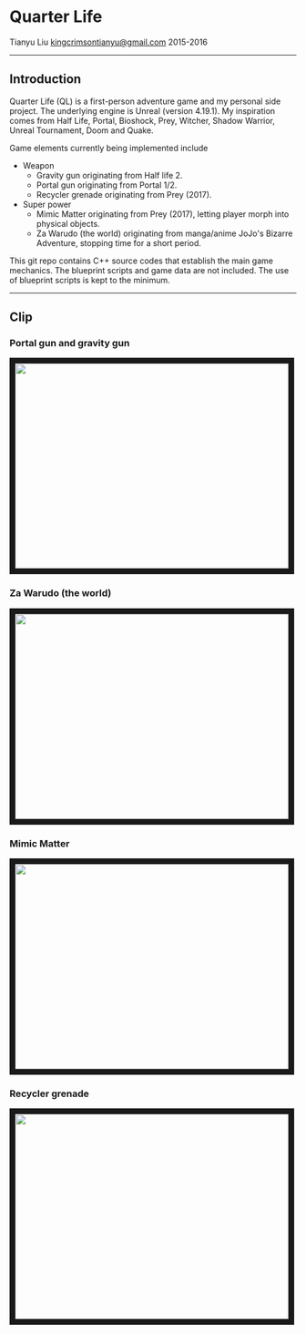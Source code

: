 # Quarter Life

Tianyu Liu
kingcrimsontianyu@gmail.com
2015-2016

------

## Introduction

Quarter Life (QL) is a first-person adventure game and my personal side project. The underlying engine is Unreal (version 4.19.1). My inspiration comes from Half Life, Portal, Bioshock, Prey, Witcher, Shadow Warrior, Unreal Tournament, Doom and Quake.

Game elements currently being implemented include
+ Weapon
    + Gravity gun originating from Half life 2.
    + Portal gun originating from Portal 1/2.
    + Recycler grenade originating from Prey (2017).
+ Super power
    + Mimic Matter originating from Prey (2017), letting player morph into physical objects.
    + Za Warudo (the world) originating from manga/anime JoJo's Bizarre Adventure, stopping time for a short period.

This git repo contains C++ source codes that establish the main game mechanics. The blueprint scripts and game data are not included. The use of blueprint scripts is kept to the minimum.

------

## Clip

### Portal gun and gravity gun
<a href="https://youtu.be/X8Xr5iMmvNs" target="_blank"><img src="http://i3.ytimg.com/vi/X8Xr5iMmvNs/hqdefault.jpg" width="480" height="360" border="10" /></a>

### Za Warudo (the world)
<a href="https://youtu.be/YGOb09HCl7g" target="_blank"><img src="http://i3.ytimg.com/vi/YGOb09HCl7g/hqdefault.jpg" width="480" height="360" border="10" /></a>

### Mimic Matter
<a href="https://youtu.be/0v4UvpMDbvk" target="_blank"><img src="http://i3.ytimg.com/vi/0v4UvpMDbvk/hqdefault.jpg" width="480" height="360" border="10" /></a>

### Recycler grenade
<a href="https://youtu.be/0mBwfg12eWo" target="_blank"><img src="http://i3.ytimg.com/vi/0mBwfg12eWo/hqdefault.jpg" width="480" height="360" border="10" /></a>

